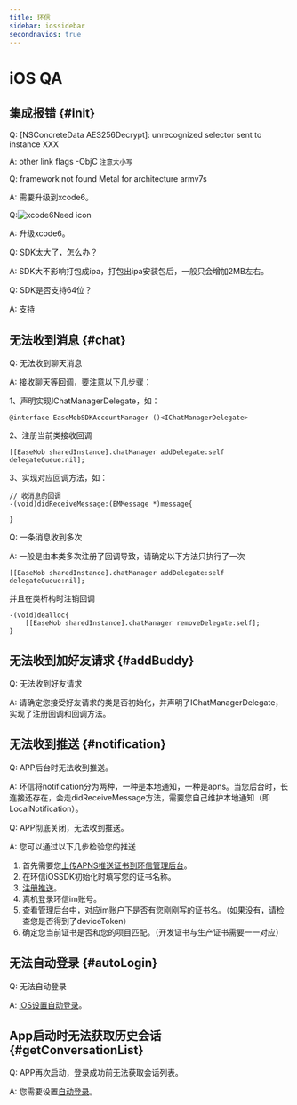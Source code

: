 ```yaml
---
title: 环信
sidebar: iossidebar
secondnavios: true
---
```

# iOS QA

## 	集成报错 {#init}

Q: [NSConcreteData AES256Decrypt]: unrecognized selector sent to instance XXX

A: other link flags -ObjC `注意大小写`

Q: 	framework not found Metal for architecture armv7s

A: 	需要升级到xcode6。

Q:![xcode6Need icon](/xcode6Need.png)

A:	升级xcode6。

Q: SDK太大了，怎么办？

A: SDK大不影响打包成ipa，打包出ipa安装包后，一般只会增加2MB左右。

Q: SDK是否支持64位？

A: 支持

## 	无法收到消息 {#chat}

Q:  无法收到聊天消息

A:	接收聊天等回调，要注意以下几步骤：

1、声明实现IChatManagerDelegate，如：
	
	@interface EaseMobSDKAccountManager ()<IChatManagerDelegate>
	
2、注册当前类接收回调

	[[EaseMob sharedInstance].chatManager addDelegate:self delegateQueue:nil];
	
3、实现对应回调方法，如：

	// 收消息的回调
	-(void)didReceiveMessage:(EMMessage *)message{

	}
	
Q:  一条消息收到多次

A:	一般是由本类多次注册了回调导致，请确定以下方法只执行了一次

	[[EaseMob sharedInstance].chatManager addDelegate:self delegateQueue:nil];
	
并且在类析构时注销回调

	-(void)dealloc{
    	[[EaseMob sharedInstance].chatManager removeDelegate:self];
	}

##		无法收到加好友请求 {#addBuddy}

Q:	无法收到好友请求

A: 请确定您接受好友请求的类是否初始化，并声明了IChatManagerDelegate，实现了注册回调和回调方法。

## 	无法收到推送	{#notification}

Q:	APP后台时无法收到推送。

A:	环信将notification分为两种，一种是本地通知，一种是apns。当您后台时，长连接还存在，会走didReceiveMessage方法，需要您自己维护本地通知（即LocalNotification）。

Q:  APP彻底关闭，无法收到推送。

A:	您可以通过以下几步检验您的推送

1.	首先需要您[上传APNS推送证书到环信管理后台](http://www.easemob.com/docs/ios/push/certificate/")。
2.	在环信iOSSDK初始化时填写您的证书名称。
3.	[注册推送](http://www.easemob.com/docs/ios/ChatDemo_UI/#apns)。
4.	真机登录环信im账号。
5.	查看管理后台中，对应im账户下是否有您刚刚写的证书名。（如果没有，请检查您是否得到了deviceToken）
6.	确定您当前证书是否和您的项目匹配。（开发证书与生产证书需要一一对应）	
		

##	 	无法自动登录 {#autoLogin}

Q:	无法自动登录

A:	[iOS设置自动登录](http://www.easemob.com/docs/ios/#section-7)。

## 	App启动时无法获取历史会话	{#getConversationList}

Q:	APP再次启动，登录成功前无法获取会话列表。

A:	您需要设置[自动登录](http://www.easemob.com/docs/ios/#section-7)。

